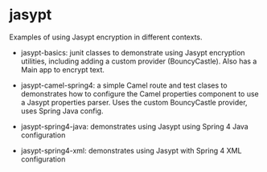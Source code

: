 # jasypt

Examples of using Jasypt encryption in different contexts.

 - jasypt-basics: junit classes to demonstrate using Jasypt encryption utilities, including adding a custom provider (BouncyCastle). 
   Also has a Main app to encrypt text.
   
 - jasypt-camel-spring4: a simple Camel route and test clases to demonstrates how to configure the Camel properties component to use a Jasypt properties parser.
   Uses the custom BouncyCastle provider, uses Spring Java config. 
   
 - jasypt-spring4-java: demonstrates using Jasypt using Spring 4 Java configuration
 
 - jasypt-spring4-xml: demonstrates using Jasypt with Spring 4 XML configuration
